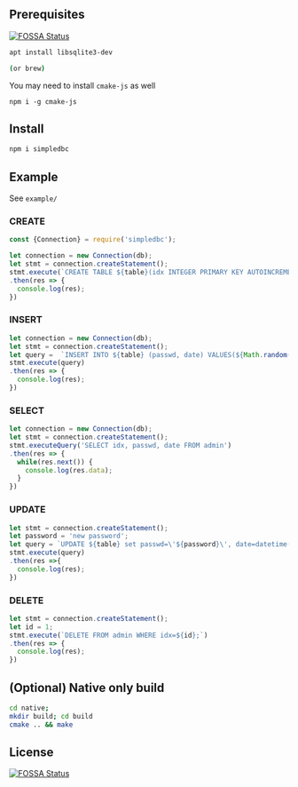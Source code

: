 ## Prerequisites
[![FOSSA Status](https://app.fossa.io/api/projects/git%2Bgithub.com%2Fgurumian%2Fsimpledb.svg?type=shield)](https://app.fossa.io/projects/git%2Bgithub.com%2Fgurumian%2Fsimpledb?ref=badge_shield)

```bash
apt install libsqlite3-dev

(or brew)
```

You may need to install `cmake-js` as well
```
npm i -g cmake-js
```


## Install
```bash
npm i simpledbc
```

## Example
See `example/`

### CREATE
```js
const {Connection} = require('simpledbc');

let connection = new Connection(db);
let stmt = connection.createStatement();
stmt.execute(`CREATE TABLE ${table}(idx INTEGER PRIMARY KEY AUTOINCREMENT, passwd TEXT, date DATETIME);`)
.then(res => {
  console.log(res);
})
```

### INSERT
```js
let connection = new Connection(db);
let stmt = connection.createStatement();
let query =  `INSERT INTO ${table} (passwd, date) VALUES(${Math.random()},datetime(\'now\',\'localtime\'));`;
stmt.execute(query)
.then(res => {
  console.log(res);
})
```

### SELECT
```js
let connection = new Connection(db);
let stmt = connection.createStatement();
stmt.executeQuery('SELECT idx, passwd, date FROM admin')
.then(res => {
  while(res.next()) {
    console.log(res.data);
  }
})
```

### UPDATE
```js
let stmt = connection.createStatement();
let password = 'new password';
let query = `UPDATE ${table} set passwd=\'${password}\', date=datetime(\'now\',\'localtime\') WHERE idx=1;`;
stmt.execute(query)
.then(res =>{
  console.log(res);
})
```

### DELETE
```js
let stmt = connection.createStatement();
let id = 1;
stmt.execute(`DELETE FROM admin WHERE idx=${id};`)
.then(res => {
  console.log(res);
})
```


## (Optional) Native only build
```bash
cd native;
mkdir build; cd build
cmake .. && make
```


## License
[![FOSSA Status](https://app.fossa.io/api/projects/git%2Bgithub.com%2Fgurumian%2Fsimpledb.svg?type=large)](https://app.fossa.io/projects/git%2Bgithub.com%2Fgurumian%2Fsimpledb?ref=badge_large)